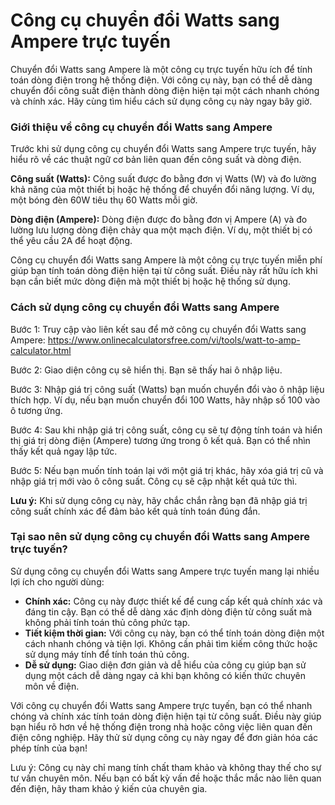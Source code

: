 Công cụ chuyển đổi Watts sang Ampere trực tuyến
===============================================

Chuyển đổi Watts sang Ampere là một công cụ trực tuyến hữu ích để tính toán dòng điện trong hệ thống điện. Với công cụ này, bạn có thể dễ dàng chuyển đổi công suất điện thành dòng điện hiện tại một cách nhanh chóng và chính xác. Hãy cùng tìm hiểu cách sử dụng công cụ này ngay bây giờ.

### Giới thiệu về công cụ chuyển đổi Watts sang Ampere

Trước khi sử dụng công cụ chuyển đổi Watts sang Ampere trực tuyến, hãy hiểu rõ về các thuật ngữ cơ bản liên quan đến công suất và dòng điện.

**Công suất (Watts):** Công suất được đo bằng đơn vị Watts (W) và đo lường khả năng của một thiết bị hoặc hệ thống để chuyển đổi năng lượng. Ví dụ, một bóng đèn 60W tiêu thụ 60 Watts mỗi giờ.

**Dòng điện (Ampere):** Dòng điện được đo bằng đơn vị Ampere (A) và đo lường lưu lượng dòng điện chảy qua một mạch điện. Ví dụ, một thiết bị có thể yêu cầu 2A để hoạt động.

Công cụ chuyển đổi Watts sang Ampere là một công cụ trực tuyến miễn phí giúp bạn tính toán dòng điện hiện tại từ công suất. Điều này rất hữu ích khi bạn cần biết mức dòng điện mà một thiết bị hoặc hệ thống sử dụng.

### Cách sử dụng công cụ chuyển đổi Watts sang Ampere

Bước 1: Truy cập vào liên kết sau để mở công cụ chuyển đổi Watts sang Ampere: <https://www.onlinecalculatorsfree.com/vi/tools/watt-to-amp-calculator.html>

Bước 2: Giao diện công cụ sẽ hiển thị. Bạn sẽ thấy hai ô nhập liệu.

Bước 3: Nhập giá trị công suất (Watts) bạn muốn chuyển đổi vào ô nhập liệu thích hợp. Ví dụ, nếu bạn muốn chuyển đổi 100 Watts, hãy nhập số 100 vào ô tương ứng.

Bước 4: Sau khi nhập giá trị công suất, công cụ sẽ tự động tính toán và hiển thị giá trị dòng điện (Ampere) tương ứng trong ô kết quả. Bạn có thể nhìn thấy kết quả ngay lập tức.

Bước 5: Nếu bạn muốn tính toán lại với một giá trị khác, hãy xóa giá trị cũ và nhập giá trị mới vào ô công suất. Công cụ sẽ cập nhật kết quả tức thì.

**Lưu ý:** Khi sử dụng công cụ này, hãy chắc chắn rằng bạn đã nhập giá trị công suất chính xác để đảm bảo kết quả tính toán đúng đắn.

### Tại sao nên sử dụng công cụ chuyển đổi Watts sang Ampere trực tuyến?

Sử dụng công cụ chuyển đổi Watts sang Ampere trực tuyến mang lại nhiều lợi ích cho người dùng:

- **Chính xác:** Công cụ này được thiết kế để cung cấp kết quả chính xác và đáng tin cậy. Bạn có thể dễ dàng xác định dòng điện từ công suất mà không phải tính toán thủ công phức tạp.
- **Tiết kiệm thời gian:** Với công cụ này, bạn có thể tính toán dòng điện một cách nhanh chóng và tiện lợi. Không cần phải tìm kiếm công thức hoặc sử dụng máy tính để tính toán thủ công.
- **Dễ sử dụng:** Giao diện đơn giản và dễ hiểu của công cụ giúp bạn sử dụng một cách dễ dàng ngay cả khi bạn không có kiến thức chuyên môn về điện.

Với công cụ chuyển đổi Watts sang Ampere trực tuyến, bạn có thể nhanh chóng và chính xác tính toán dòng điện hiện tại từ công suất. Điều này giúp bạn hiểu rõ hơn về hệ thống điện trong nhà hoặc công việc liên quan đến điện công nghiệp. Hãy thử sử dụng công cụ này ngay để đơn giản hóa các phép tính của bạn!

Lưu ý: Công cụ này chỉ mang tính chất tham khảo và không thay thế cho sự tư vấn chuyên môn. Nếu bạn có bất kỳ vấn đề hoặc thắc mắc nào liên quan đến điện, hãy tham khảo ý kiến của chuyên gia.